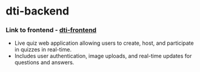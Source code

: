 # dti-backend
### Link to frontend - [dti-frontend](https://github.com/urabhay10/dti-frontend)

-  Live quiz web application allowing users to create, host, and participate in quizzes
in real-time. 
- Includes user authentication, image uploads, and real-time updates for questions
and answers. 

